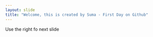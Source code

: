 ```yaml
---
layout: slide
title: "Welcome, this is created by Suma - First Day on Github"
---
```


Use the right fo next slide
